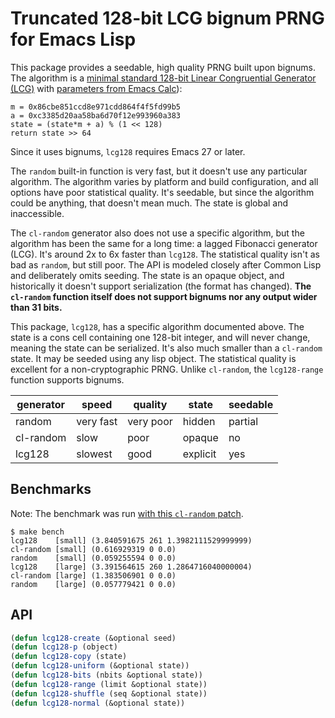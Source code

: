 # Truncated 128-bit LCG bignum PRNG for Emacs Lisp

This package provides a seedable, high quality PRNG built upon
bignums. The algorithm is a [minimal standard 128-bit Linear
Congruential Generator (LCG)][pcg] with [parameters from Emacs
Calc][lcg]):

    m = 0x86cbe851ccd8e971cdd864f4f5fd99b5
    a = 0xc3385d20aa58ba6d70f12e993960a383
    state = (state*m + a) % (1 << 128)
    return state >> 64

Since it uses bignums, `lcg128` requires Emacs 27 or later.

The `random` built-in function is very fast, but it doesn't use any
particular algorithm. The algorithm varies by platform and build
configuration, and all options have poor statistical quality. It's
seedable, but since the algorithm could be anything, that doesn't mean
much. The state is global and inaccessible.

The `cl-random` generator also does not use a specific algorithm, but
the algorithm has been the same for a long time: a lagged Fibonacci
generator (LCG). It's around 2x to 6x faster than `lcg128`. The
statistical quality isn't as bad as `random`, but still poor. The API
is modeled closely after Common Lisp and deliberately omits seeding.
The state is an opaque object, and historically it doesn't support
serialization (the format has changed). **The `cl-random` function
itself does not support bignums nor any output wider than 31 bits.**

This package, `lcg128`, has a specific algorithm documented above. The
state is a cons cell containing one 128-bit integer, and will never
change, meaning the state can be serialized. It's also much smaller
than a `cl-random` state. It may be seeded using any lisp object. The
statistical quality is excellent for a non-cryptographic PRNG. Unlike
`cl-random`, the `lcg128-range` function supports bignums.

| generator  | speed     | quality   | state    | seedable |
|------------|-----------|-----------|----------|----------|
| random     | very fast | very poor | hidden   | partial  |
| cl-random  | slow      | poor      | opaque   | no       |
| lcg128     | slowest   | good      | explicit | yes      |

## Benchmarks

Note: The benchmark was run [with this `cl-random` patch][patch].

    $ make bench
    lcg128    [small] (3.840591675 261 1.3982111529999999)
    cl-random [small] (0.616929319 0 0.0)
    random    [small] (0.059255594 0 0.0)
    lcg128    [large] (3.391564615 260 1.2864716040000004)
    cl-random [large] (1.383506901 0 0.0)
    random    [large] (0.057779421 0 0.0)

## API

```el
(defun lcg128-create (&optional seed)
(defun lcg128-p (object)
(defun lcg128-copy (state)
(defun lcg128-uniform (&optional state))
(defun lcg128-bits (nbits &optional state))
(defun lcg128-range (limit &optional state))
(defun lcg128-shuffle (seq &optional state))
(defun lcg128-normal (&optional state))
```


[lcg]: https://nullprogram.com/blog/2019/11/19/
[patch]: https://debbugs.gnu.org/cgi/bugreport.cgi?bug=38753
[pcg]: http://www.pcg-random.org/posts/does-it-beat-the-minimal-standard.html
[lcg]: https://en.wikipedia.org/wiki/Lagged_Fibonacci_generator
